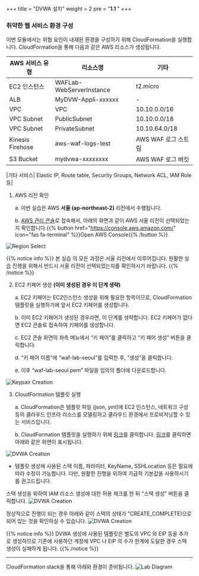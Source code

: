 +++
title = "DVWA 설치"
weight = 2
pre = "<b>1.1 </b>"
+++

### 취약한 웹 서비스 환경 구성

이번 모듈에서는 위협 요인이 내재된 환경을 구성하기 위해 CloudFormation을 실행합니다. CloudFormation을 통해 다음과 같은 AWS 리소스가 생성됩니다. 


| AWS 서비스 유형| 리소스명	| 기타 |
|-------------|--------|-----|
|EC2 인스턴스	 |WAFLab-WebServerInstance	| t2.micro|
|ALB|	MyDVW-Appli-xxxxxx|	-|
|VPC|	VPC|	10.10.0.0/16|
|VPC Subnet|	PublicSubnet	|10.10.0.0/18|
|VPC Subnet|	PrivateSubnet	|10.10.64.0/18|
|Kinesis Firehose|	aws-waf-logs-test	| AWS WAF 로그 스트림|
|S3 Bucket|	mydvwa-xxxxxxxx	| AWS WAF 로그 버킷|

|기타 서비스|	Elastic IP, Route table, Security Groups, Network ACL, IAM Role 등|


1. AWS 리전 확인

	a.	이번 실습은 AWS **서울 (ap-northeast-2)** 리전에서 수행됩니다.
	
	b.	[AWS 관리 콘솔](https://console.aws.amazon.com/)로 접속해서, 아래의 화면과 같이 AWS 서울 리전이 선택되었는지 확인합니다.{{% button href="https://console.aws.amazon.com/" icon="fas fa-terminal" %}}Open AWS Console{{% /button %}}
	

![Region Select](/images/region_select.png)

{{% notice info %}}
본 실습 의 모든 과정은 서울 리전에서 이루어집니다. 원활한 실습 진행을 위해서 반드시 서울 리전이 선택되었는지를 확인하시기 바랍니다.
{{% /notice %}}

2. EC2 키페어 생성 **(이미 생성된 경우 이 단계 생략)**

	a.	EC2 키페어는 EC2인스턴스 생성을 위해 필요한 항목이므로, CloudFormation 템플릿을 실행하기에 앞서 EC2 키페어를 생성합니다. 
	
	b.	이미 EC2 키페어가 생성된 경우라면, 이 단계를 생략합니다. EC2 키페어가 없다면 EC2 콘솔로 접속하여 키페어를 생성합니다.
	
	c.	EC2 콘솔 화면의 좌측 메뉴에서 “키 페어”를 클릭하고 “키 페어 생성” 버튼을 클릭합니다.
	
	d.	“키 페어 이름”에 “waf-lab-seoul”를 입력한 후, “생성”을 클릭합니다.
	
	e.	이후 “waf-lab-seoul.pem” 파일을 임의의 폴더에 다운로드합니다.
	
![Keypair Creation](/images/keypair.png)


3. CloudFormation 템플릿 실행

	a.	CloudFormation은 템플릿 파일 (json, yml)에 EC2 인스턴스, 네트워크 구성 등의 클라우드 인프라 리소스를 모델링하고 클라우드 환경에서 프로비저닝할 수 있는 서비스입니다. 
	
	b. CloudFormation 템플릿을 실행하기 위해 [링크](https://ap-northeast-2.console.aws.amazon.com/cloudformation/home?region=ap-northeast-2#/stacks/quickcreate?templateURL=https://do-not-delete-security-builders-201-lab-contents.s3.ap-northeast-2.amazonaws.com/waf-v2-workshop.template&stackName=MyDVWA&param_InstanceType=t2.micro&param_KeyName=waf-lab-seoul)를 클릭합니다. [링크](https://ap-northeast-2.console.aws.amazon.com/cloudformation/home?region=ap-northeast-2#/stacks/quickcreate?templateURL=https://do-not-delete-security-builders-201-lab-contents.s3.ap-northeast-2.amazonaws.com/waf-v2-workshop.template&stackName=MyDVWA&param_InstanceType=t2.micro&param_KeyName=waf-lab-seoul)를 클릭하면 아래와 같은 화면이 표시됩니다.
	
![DVWA Creation](/images/1st_stack_creation.png)
* 템플릿 생성에 사용된 스택 이름, 파라미터, KeyName, SSHLocation 등은 필요에 따라 수정이 가능합니다. 다만, 원활한 진행을 위하여 가급적 기본값을 사용하시기를 권고드립니다.

스택 생성을 위하여 IAM 리소스 생성에 대한 허용 체크를 한 뒤 "스택 생성" 버튼을 클릭합니다.
![DVWA Creation](/images/1st_stack_creation2-1.png)


정상적으로 진행이 되는 경우 아래와 같이 스택의 상태가 "CREATE_COMPLETE)으로 되어 있는 것을 확인하실 수 있습니다.
![DVWA Creation](/images/1st_stack_creation3.png)

{{% notice info %}}
 DVWA 생성에 사용된 템플릿은 별도의 VPC 와 EIP 등을 추가로 생성하므로  기존에 사용하던 계정에 VPC 나 EIP 의 수가 한계에 도달한 경우 스택 생성이 실패하게 됩니다.
{{% /notice %}}

* * *

CloudFormation stack을 통해 아래와 환경이 준비됩니다. 
![Lab Diagram](/images/waflab_diagram.png)

